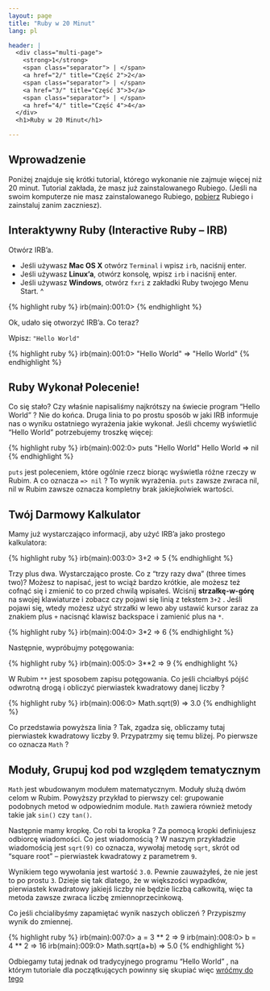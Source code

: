 ```yaml
---
layout: page
title: "Ruby w 20 Minut"
lang: pl

header: |
  <div class="multi-page">
    <strong>1</strong>
    <span class="separator"> | </span>
    <a href="2/" title="Część 2">2</a>
    <span class="separator"> | </span>
    <a href="3/" title="Część 3">3</a>
    <span class="separator"> | </span>
    <a href="4/" title="Część 4">4</a>
  </div>
  <h1>Ruby w 20 Minut</h1>

---
```


## Wprowadzenie

Poniżej znajduje się krótki tutorial, którego wykonanie nie zajmuje
więcej niż 20 minut. Tutorial zakłada, że masz już zainstalowanego
Rubiego. (Jeśli na swoim komputerze nie masz zainstalowanego Rubiego,
[pobierz](/pl/downloads/) Rubiego i zainstaluj zanim zaczniesz).

## Interaktywny Ruby (Interactive Ruby – IRB)

Otwórz IRB’a.

* Jeśli używasz **Mac OS X** otwórz `Terminal` i wpisz `irb`, naciśnij
  enter.
* Jeśli używasz **Linux’a**, otwórz konsolę, wpisz `irb` i naciśnij
  enter.
* Jeśli używasz **Windows**, otwórz `fxri` z zakładki Ruby twojego Menu
  Start.
^

{% highlight ruby %}
irb(main):001:0>
{% endhighlight %}

Ok, udało się otworzyć IRB’a. Co teraz?

Wpisz: `"Hello World"`

{% highlight ruby %}
irb(main):001:0> "Hello World"
=> "Hello World"
{% endhighlight %}

## Ruby Wykonał Polecenie!

Co się stało? Czy właśnie napisaliśmy najkrótszy na świecie program
“Hello World” ? Nie do końca. Druga linia to po prostu sposób w jaki IRB
informuje nas o wyniku ostatniego wyrażenia jakie wykonał. Jeśli chcemy
wyświetlić “Hello World” potrzebujemy troszkę więcej:

{% highlight ruby %}
irb(main):002:0> puts "Hello World"
Hello World
=> nil
{% endhighlight %}

`puts` jest poleceniem, które ogólnie rzecz biorąc wyświetla różne
rzeczy w Rubim. A co oznacza `=> nil` ? To wynik wyrażenia. `puts`
zawsze zwraca nil, nil w Rubim zawsze oznacza kompletny brak
jakiejkolwiek wartości.

## Twój Darmowy Kalkulator

Mamy już wystarczająco informacji, aby użyć IRB’a jako prostego
kalkulatora:

{% highlight ruby %}
irb(main):003:0> 3+2
=> 5
{% endhighlight %}

Trzy plus dwa. Wystarczająco proste. Co z “trzy razy dwa” (three times
two)? Możesz to napisać, jest to wciąż bardzo krótkie, ale możesz też
cofnąć się i zmienić to co przed chwilą wpisałeś. Wciśnij
**strzałkę-w-górę** na swojej klawiaturze i zobacz czy pojawi się linią
z tekstem `3+2` . Jeśli pojawi się, wtedy możesz użyć strzałki w lewo
aby ustawić kursor zaraz za znakiem plus `+` nacisnąć klawisz backspace
i zamienić plus na `*`.

{% highlight ruby %}
irb(main):004:0> 3*2
=> 6
{% endhighlight %}

Następnie, wypróbujmy potęgowania:

{% highlight ruby %}
irb(main):005:0> 3**2
=> 9
{% endhighlight %}

W Rubim `**` jest sposobem zapisu potęgowania. Co jeśli chciałbyś pójść
odwrotną drogą i obliczyć pierwiastek kwadratowy danej liczby ?

{% highlight ruby %}
irb(main):006:0> Math.sqrt(9)
=> 3.0
{% endhighlight %}

Co przedstawia powyższa linia ? Tak, zgadza się, obliczamy tutaj
pierwiastek kwadratowy liczby 9. Przypatrzmy się temu bliżej. Po
pierwsze co oznacza `Math` ?

## Moduły, Grupuj kod pod względem tematycznym

`Math` jest wbudowanym modułem matematycznym. Moduły służą dwóm celom w
Rubim. Powyższy przykład to pierwszy cel: grupowanie podobnych metod w
odpowiednim module. `Math` zawiera również metody takie jak `sin()` czy
`tan()`.

Następnie mamy kropkę. Co robi ta kropka ? Za pomocą kropki definiujesz
odbiorcę wiadomości. Co jest wiadomością ? W naszym przykładzie
wiadomością jest `sqrt(9)` co oznacza, wywołaj metodę `sqrt`, skrót od
“square root” – pierwiastek kwadratowy z parametrem `9`.

Wynikiem tego wywołania jest wartość `3.0`. Pewnie zauważyłeś, że nie
jest to po prostu `3`. Dzieje się tak dlatego, że w większości wypadków,
pierwiastek kwadratowy jakiejś liczby nie będzie liczbą całkowitą, więc
ta metoda zawsze zwraca liczbę zmiennoprzecinkową.

Co jeśli chcialibyśmy zapamiętać wynik naszych obliczeń ? Przypiszmy
wynik do zmiennej.

{% highlight ruby %}
irb(main):007:0> a = 3 ** 2
=> 9
irb(main):008:0> b = 4 ** 2
=> 16
irb(main):009:0> Math.sqrt(a+b)
=> 5.0
{% endhighlight %}

Odbiegamy tutaj jednak od tradycyjnego programu “Hello World” , na
którym tutoriale dla początkujących powinny się skupiać więc [wróćmy do
tego](2/)

